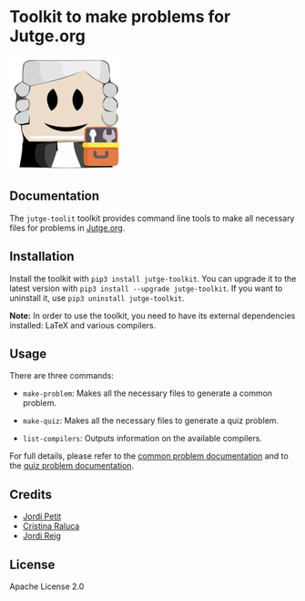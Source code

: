 # Toolkit to make problems for Jutge.org

![Logo](documentation/jutge-toolkit.png)


## Documentation

The `jutge-toolit` toolkit provides command line tools to
make all necessary files for problems in
[Jutge.org](https://jutge.org/).


## Installation

Install the toolkit with `pip3 install jutge-toolkit`. You can upgrade it to the latest version with `pip3 install --upgrade jutge-toolkit`. If you want to uninstall it, use `pip3 uninstall jutge-toolkit`.

**Note:** In order to use the toolkit, you need to have its external dependencies
installed: LaTeX and various compilers.


## Usage

There are three commands:

- `make-problem`: Makes all the necessary files to generate a common problem.

- `make-quiz`: Makes all the necessary files to generate a quiz problem.

- `list-compilers`: Outputs information on the available compilers.

For full details, please refer to the [common problem documentation](documentation/problems.md)
and to the [quiz problem documentation](documentation/quizzes.md).


## Credits

- [Jordi Petit](https://github.com/jordi-petit)
- [Cristina Raluca](https://github.com/ralucado)
- [Jordi Reig](https://github.com/jordireig)


## License

Apache License 2.0
